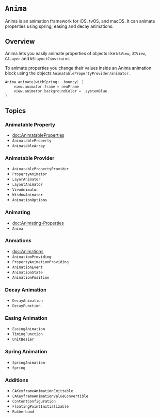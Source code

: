 # ``Anima``

Anima is an animation framework for iOS, tvOS, and macOS. It can animate properties using spring, easing and decay animations.

## Overview

Anima lets you easily animate properties of objects like `NSView`, `UIView`, `CALayer` and `NSLayoutConstraint`. 

To animate properties you change their values inside an Anima animation block using the objects ``AnimatablePropertyProvider/animator``.

```swift
Anima.animate(withSpring: .bouncy) {
    view.animator.frame = newFrame
    view.animator.backgroundColor = .systemBlue
}
```

## Topics

### Animatable Property

- <doc:AnimatableProperties>
- ``AnimatableProperty``
- ``AnimatableArray``

### Animatable Provider

- ``AnimatablePropertyProvider``
- ``PropertyAnimator``
- ``LayerAnimator``
- ``LayoutAnimator``
- ``ViewAnimator``
- ``WindowAnimator``
- ``AnimationOptions``

### Animating

- <doc:Animating-Properties>
- ``Anima``

### Anmations

- <doc:Animations>
- ``AnimationProviding``
- ``PropertyAnimationProviding``
- ``AnimationEvent``
- ``AnimationState``
- ``AnimationPosition``

### Decay Animation

- ``DecayAnimation``
- ``DecayFunction``

### Easing Animation

- ``EasingAnimation``
- ``TimingFunction``
- ``UnitBezier``

### Spring Animation

- ``SpringAnimation``
- ``Spring``

### Additions

- ``CAKeyframeAnimationEmittable``
- ``CAKeyframeAnimationValueConvertible``
- ``ContentConfiguration``
- ``FloatingPointInitializable``
- ``Rubberband``
